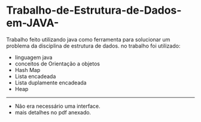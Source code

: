 # Trabalho-de-Estrutura-de-Dados-em-JAVA-
Trabalho feito utilizando java como ferramenta para solucionar um problema da disciplina de estrutura de dados.
no trabalho foi utilizado:
* linguagem java
* conceitos de Orientação a objetos
* Hash Map
* Lista encadeada
* Lista duplamente encadeada
* Heap 
______________________________________
- Não era necessário uma interface.
- mais detalhes no pdf anexado.
